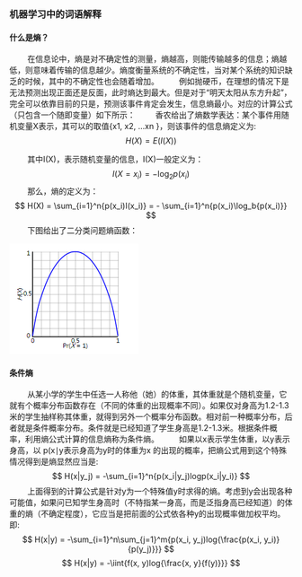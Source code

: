 ### 机器学习中的词语解释
#### 什么是熵？
&nbsp;　　在信息论中，熵是对不确定性的测量，熵越高，则能传输越多的信息；熵越低，则意味着传输的信息越少。熵度衡量系统的不确定性，当对某个系统的知识缺乏的时候，其中的不确定性也会随着增加。
&nbsp;　　例如抛硬币，在理想的情况下是无法预测出现正面还是反面，此时熵达到最大。但是对于“明天太阳从东方升起”，完全可以依靠目前的只是，预测该事件肯定会发生，信息熵最小。对应的计算公式（只包含一个随即变量）如下所示：
&nbsp;　　香农给出了熵数学表达：某个事件用随机变量X表示，其可以的取值{x1, x2, ...xn }，则该事件的信息熵定义为:
    $$    
    H(X) = E(I(X))
    $$
    
&nbsp;　　其中I(X)，表示随机变量的信息，I(X)一般定义为：
    $$
    I(X = x_i) = -\log_2{p(x_i)}
    $$
&nbsp;　　那么，熵的定义为：
    $$
    H(X) = \sum_{i=1}^n{p(x_i)I(x_i)} = - \sum_{i=1}^n{p(x_i)\log_b{p(x_i)}}
    $$
&nbsp;　　下图给出了二分类问题熵函数：

![](./img/Binary_entropy_plot.png)

#### 条件熵
&nbsp;　　从某小学的学生中任选一人称他（她）的体重，其体重就是个随机变量，它就有个概率分布函数存在（不同的体重的出现概率不同）。如果仅对身高为1.2-1.3米的学生抽样称其体重，就得到另外一个概率分布函数。相对前一种概率分布，后者就是条件概率分布。条件就是已经知道了学生身高是1.2-1.3米。根据条件概率，利用熵公式计算的信息熵称为条件熵。
&nbsp;　　如果以x表示学生体重，以y表示身高，以 p(x∣y表示身高为y时的体重为x 的出现的概率，把熵公式用到这个特殊情况得到是熵显然应当是:
$$
H(x|y_j) = -\sum_{i=1}^n{p(x_i|y_j)logp(x_i|y_i)}
$$
&nbsp;　　上面得到的计算公式是针对y为一个特殊值y时求得的熵。考虑到y会出现各种可能值，如果问已知学生身高时（不特指某一身高，而是泛指身高已经知道）的体重的熵（不确定程度），它应当是把前面的公式依各种y的出现概率做加权平均。即:
$$
H(x|y) = -\sum_{i=1}^n\sum_{j=1}^m{p(x_i, y_j)log{\frac{p(x_i, y_i)}{p(y_j)}}} 
$$
$$
H(x|y) = -\iint{f(x, y)log{\frac{x, y}{f(y)}}}
$$
